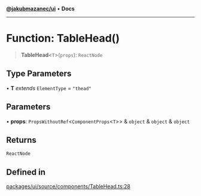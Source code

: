 [**@jakubmazanec/ui**](../README.md) • **Docs**

---

# Function: TableHead()

> **TableHead**\<`T`\>(`props`): `ReactNode`

## Type Parameters

• **T** _extends_ `ElementType` = `"thead"`

## Parameters

• **props**: `PropsWithoutRef`\<`ComponentProps`\<`T`\>\> & `object` & `object` & `object`

## Returns

`ReactNode`

## Defined in

[packages/ui/source/components/TableHead.ts:28](https://github.com/jakubmazanec/tools/blob/3137813ef46c72d3c081751f960a2aa2c61ad567/packages/ui/source/components/TableHead.ts#L28)

